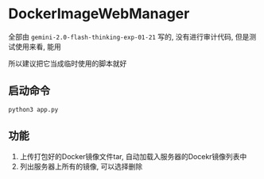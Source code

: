 # DockerImageWebManager

全部由 `gemini-2.0-flash-thinking-exp-01-21` 写的, 没有进行审计代码, 但是测试使用来看, 能用

所以建议把它当成临时使用的脚本就好

## 启动命令

```
python3 app.py
```

## 功能

1. 上传打包好的Docker镜像文件tar, 自动加载入服务器的Docekr镜像列表中
2. 列出服务器上所有的镜像, 可以选择删除
